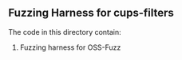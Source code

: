 ## Fuzzing Harness for cups-filters

The code in this directory contain:

1. Fuzzing harness for OSS-Fuzz


